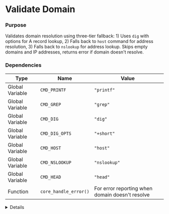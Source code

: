 # Validate Domain

### Purpose
Validates domain resolution using three-tier fallback: 1) Uses `dig` with options for A record lookup, 2) Falls back to `host` command for address resolution, 3) Falls back to `nslookup` for address lookup. Skips empty domains and IP addresses, returns error if domain doesn't resolve.

### Dependencies
| Type | Name | Value |
|------|------|-------|
| Global Variable | `CMD_PRINTF` | `"printf"` |
| Global Variable | `CMD_GREP` | `"grep"` |
| Global Variable | `CMD_DIG` | `"dig"` |
| Global Variable | `CMD_DIG_OPTS` | `"+short"` |
| Global Variable | `CMD_HOST` | `"host"` |
| Global Variable | `CMD_NSLOOKUP` | `"nslookup"` |
| Global Variable | `CMD_HEAD` | `"head"` |
| Function | `core_handle_error()` | For error reporting when domain doesn't resolve |

<details>

```shell
core_validate_domain() {
local domain="$1"
    
    # Skip empty domains
    [ -z "$domain" ] && return 0
    
    # Skip IP addresses
    if "$CMD_PRINTF"  "$domain" | $CMD_GREP -E '^[0-9]+\.[0-9]+\.[0-9]+\.[0-9]+$' > /dev/null; then
        return 0
    fi
    
    # Try DNS resolution with fallback tools - assume commands exist
    local resolved=""
    
        resolved=$($CMD_DIG $CMD_DIG_OPTS "$domain" A 2>/dev/null)
        if [ -n "$resolved" ]; then
            return 0
        fi
    
        resolved=$($CMD_HOST "$domain" 2>/dev/null | $CMD_GREP "has address" | $CMD_HEAD -1)
        if [ -n "$resolved" ]; then
            return 0
        fi
    
        resolved=$($CMD_NSLOOKUP "$domain" 2>/dev/null | $CMD_GREP "Address:" | $CMD_GREP -v "#53" | $CMD_HEAD -1)
        if [ -n "$resolved" ]; then
            return 0
        fi
    
    core_handle_error "Domain does not resolve: $domain"
    return 1
}
```

</details> 